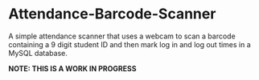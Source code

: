 # Attendance-Barcode-Scanner

A simple attendance scanner that uses a webcam to scan a barcode containing a 9 digit student ID and then mark log in and log out times in a MySQL database.

**NOTE: THIS IS A WORK IN PROGRESS**